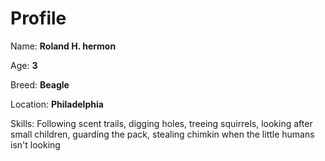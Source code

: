 # Profile

Name: **Roland H. hermon**

Age: **3**

Breed: **Beagle**

Location: **Philadelphia**

Skills: Following scent trails, digging holes, treeing squirrels, looking after small children, guarding the pack, stealing chimkin when the little humans isn't looking

